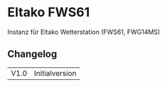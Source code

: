 <!DOCTYPE html>
<html lang="de">
  <head>
    <meta charset="utf-8">
	<meta name="viewport" content="width=device-width">
  </head>

  <body>
	<h1>Eltako FWS61</h1>
	Instanz für Eltako Wetterstation (FWS61, FWG14MS)
	<h2>Changelog</h2>
	<table>
	  <tr>
		<td>V1.0</td>
		<td>Initialversion</td>
	  </tr>
	</table>
  </body>
</html>

